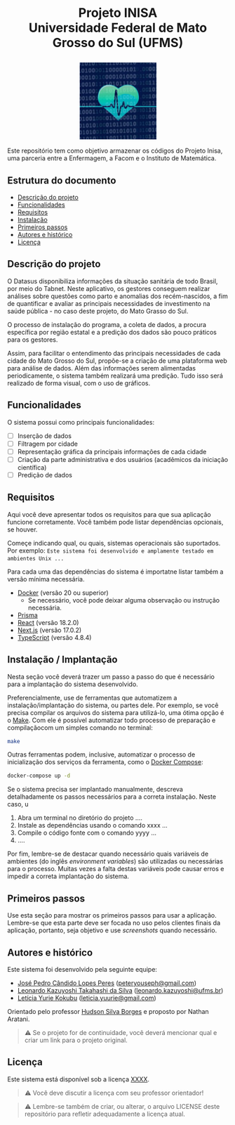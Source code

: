 # <p align="center"> Projeto INISA<br/> Universidade Federal de Mato Grosso do Sul (UFMS) </p>

<p align="center">
  <img src="inisa.jpg" height="175px" />
  <br/>
</p>
Este repositório tem como objetivo armazenar os códigos do Projeto Inisa, uma parceria entre a Enfermagem, a Facom e o Instituto de Matemática.

## Estrutura do documento

- [Descrição do projeto](#descri%C3%A7%C3%A3o-do-projeto)
- [Funcionalidades](#funcionalidades)
- [Requisitos](#requisitos)
- [Instalação](#instala%C3%A7%C3%A3o--implanta%C3%A7%C3%A3o)
- [Primeiros passos](#primeiros-passos)
- [Autores e histórico](#autores-e-hist%C3%B3rico)
- [Licença](#licen%C3%A7a)

## Descrição do projeto

O Datasus disponibiliza informações da situação sanitária de todo Brasil, por meio do Tabnet. Neste aplicativo, os gestores conseguem realizar análises sobre questões como parto e anomalias dos recém-nascidos, a fim de quantificar e avaliar as principais necessidades de investimento na saúde pública - no caso deste projeto, do Mato Grasso do Sul.

O processo de instalação do programa, a coleta de dados, a procura específica por região estatal e a predição dos dados são pouco práticos para os gestores.

Assim, para facilitar o entendimento das principais necessidades de cada cidade do Mato Grosso do Sul, propõe-se a criação de uma plataforma web para análise de dados. Além das informações serem alimentadas periodicamente, o sistema também realizará uma predição. Tudo isso será realizado de forma visual, com o uso de gráficos.

## Funcionalidades

O sistema possui como principais funcionalidades:

- [ ] Inserção de dados
- [ ] Filtragem por cidade
- [ ] Representação gráfica da principais informações de cada cidade
- [ ] Criação da parte administrativa e dos usuários (acadêmicos da iniciação científica)
- [ ] Predição de dados

## Requisitos

Aqui você deve apresentar todos os requisitos para que sua aplicação funcione corretamente. Você também pode listar dependências opcionais, se houver.

Começe indicando qual, ou quais, sistemas operacionais são suportados. Por exemplo: `Este sistema foi desenvolvido e amplamente testado em ambientes Unix ...`

Para cada uma das dependências do sistema é importatne listar também a versão mínima necessária.

- [Docker](https://www.docker.com/) (versão 20 ou superior)
  - Se necessário, você pode deixar alguma observação ou instrução necessária.
- [Prisma](https://www.prisma.io)
- [React](https://reactjs.org) (versão 18.2.0)
- [Next.js](https://nextjs.org) (versão 17.0.2)
- [TypeScript](https://www.typescriptlang.org) (versão 4.8.4)

## Instalação / Implantação

Nesta seção você deverá trazer um passo a passo do que é necessário para a implantação do sistema desenvolvido.

Preferencialmente, use de ferramentas que automatizem a instalação/implantação do sistema, ou partes dele. Por exemplo, se você precisa compilar os arquivos do sistema para utilizá-lo, uma ótima opção é o [Make](https://www.gnu.org/software/make/). Com ele é possível automatizar todo processo de preparação e compilaçãocom um simples comando no terminal:

```sh
make
```

Outras ferramentas podem, inclusive, automatizar o processo de inicialização dos serviços da ferramenta, como o [Docker Compose](https://docs.docker.com/compose/):

```sh
docker-compose up -d
```

Se o sistema precisa ser implantado manualmente, descreva detalhadamente os passos necessários para a correta instalação. Neste caso, u

1. Abra um terminal no diretório do projeto ....
2. Instale as dependências usando o comando xxxx ...
3. Compile o código fonte com o comando yyyy ...
4. ....

Por fim, lembre-se de destacar quando necessário quais variáveis de ambientes (do inglês _environment variables_) são utilizadas ou necessárias para o processo. Muitas vezes a falta destas variáveis pode causar erros e impedir a correta implantação do sistema.

## Primeiros passos

Use esta seção para mostrar os primeiros passos para usar a aplicação. Lembre-se que esta parte deve ser focada no uso pelos clientes finais da aplicação, portanto, seja objetivo e use _screenshots_ quando necessário.

## Autores e histórico

Este sistema foi desenvolvido pela seguinte equipe:

- [José Pedro Cândido Lopes Peres](https://github.com/PeterYouseph) (peteryouseph@gmail.com)
- [Leonardo Kazuyoshi Takahashi da Silva](https://github.com/leonardo-kazu) (leonardo.kazuyoshi@ufms.br)
- [Letícia Yurie Kokubu](https://github.com/leyurie) (leticia.yuurie@gmail.com)

Orientado pelo professor [Hudson Silva Borges](https://github.com/hsborges) e proposto por Nathan Aratani.

> :warning: Se o projeto for de continuidade, vocẽ deverá mencionar qual e criar um link para o projeto original.

## Licença

Este sistema está disponível sob a licença [XXXX](https://opensource.org/licenses/).

> :warning: Você deve discutir a licença com seu professor orientador!

> :warning: Lembre-se também de criar, ou alterar, o arquivo LICENSE deste repositório para refletir adequadamente a licença atual.

